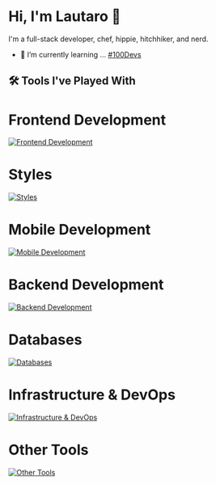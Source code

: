 # Hi, I'm Lautaro 👋

I'm a full-stack developer, chef, hippie, hitchhiker, and nerd.
- 🌱 I’m currently learning ... [#100Devs](https://leonnoel.com/100devs/)


## 🛠 Tools I've Played With

# Frontend Development
[![Frontend Development](https://skillicons.dev/icons?i=html,css,js,ts,react,vue,angular,nextjs,astro)](https://skillicons.dev)
# Styles
[![Styles](https://skillicons.dev/icons?i=tailwind,styledcomponents,bootstrap,vuetify)](https://skillicons.dev)
# Mobile Development
[![Mobile Development](https://skillicons.dev/icons?i=kotlin)](https://skillicons.dev)
# Backend Development
[![Backend Development](https://skillicons.dev/icons?i=nodejs,express,nestjs,java,spring,py,flask,cs,dotnet,php,laravel)](https://skillicons.dev)
# Databases
[![Databases](https://skillicons.dev/icons?i=mysql,postgres,sqlite,mongodb)](https://skillicons.dev)
# Infrastructure & DevOps
[![Infrastructure & DevOps](https://skillicons.dev/icons?i=aws,azure,firebase,docker,kubernetes,jenkins,git)](https://skillicons.dev)
# Other Tools
[![Other Tools](https://skillicons.dev/icons?i=graphql,jest,postman,wordpress)](https://skillicons.dev)
<!--
**talingo/talingo** is a ✨ _special_ ✨ repository because its `README.md` (this file) appears on your GitHub profile.

Here are some ideas to get you started:

- 🔭 I’m currently working on ...
- 🌱 I’m currently learning ...
- 👯 I’m looking to collaborate on ...
- 🤔 I’m looking for help with ...
- 💬 Ask me about ...
- 📫 How to reach me: ...
- 😄 Pronouns: ...
- ⚡ Fun fact: ...
-->

